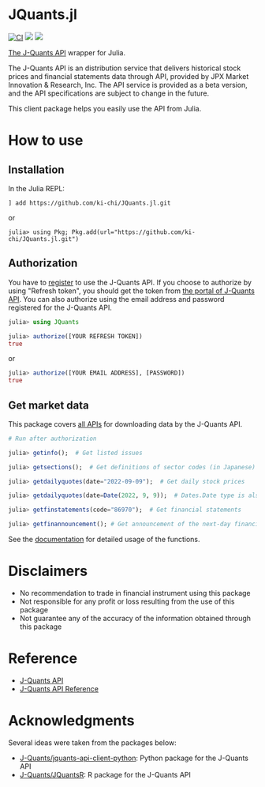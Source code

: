 # JQuants.jl

[![CI](https://github.com/ki-chi/JQuants.jl/actions/workflows/ci.yml/badge.svg?branch=main)](https://github.com/ki-chi/JQuants.jl/actions/workflows/ci.yml)
[![][docs-stable-img]][docs-stable-url] [![][docs-dev-img]][docs-dev-url]

[The J-Quants API](https://application.jpx-jquants.com/) wrapper for Julia. 

The J-Quants API is an distribution service that delivers historical stock prices and financial statements data through API,
provided by JPX Market Innovation & Research, Inc.
The API service is provided as a beta version, and the API specifications are subject to change in the future. 

This client package helps you easily use the API from Julia. 

# How to use

## Installation

In the Julia REPL:

```
] add https://github.com/ki-chi/JQuants.jl.git
```

or

```
julia> using Pkg; Pkg.add(url="https://github.com/ki-chi/JQuants.jl.git")
```

## Authorization

You have to [register](https://application.jpx-jquants.com/register) to use the J-Quants API.
If you choose to authorize by using "Refresh token", you should get the token from [the portal of J-Quants API](https://application.jpx-jquants.com/).
You can also authorize using the email address and password registered for the J-Quants API.

```julia
julia> using JQuants

julia> authorize([YOUR REFRESH TOKEN])
true
```

or

```julia
julia> authorize([YOUR EMAIL ADDRESS], [PASSWORD])
true
```

## Get market data

This package covers [all APIs](https://jpx.gitbook.io/j-quants-api-en/api-reference)
for downloading data by the J-Quants API.

```julia
# Run after authorization

julia> getinfo();  # Get listed issues

julia> getsections();  # Get definitions of sector codes (in Japanese)

julia> getdailyquotes(date="2022-09-09");  # Get daily stock prices

julia> getdailyquotes(date=Date(2022, 9, 9));  # Dates.Date type is also OK

julia> getfinstatements(code="86970");  # Get financial statements

julia> getfinannouncement(); # Get announcement of the next-day financial disclosure
```

See the [documentation][docs-stable-url] for detailed usage of the functions.

# Disclaimers

- No recommendation to trade in financial instrument using this package
- Not responsible for any profit or loss resulting from the use of this package
- Not guarantee any of the accuracy of the information obtained through this package


# Reference

- [J-Quants API](https://application.jpx-jquants.com/)
- [J-Quants API Reference](https://jpx.gitbook.io/j-quants-api-en/api-reference)


# Acknowledgments

Several ideas were taken from the packages below:

- [J-Quants/jquants-api-client-python](https://github.com/J-Quants/jquants-api-client-python): Python package for the J-Quants API
- [J-Quants/JQuantsR](https://github.com/J-Quants/JQuantsR): R package for the J-Quants API


[docs-dev-img]: https://img.shields.io/badge/docs-dev-blue.svg
[docs-dev-url]: https://ki-chi.github.io/JQuants.jl/dev/

[docs-stable-img]: https://img.shields.io/badge/docs-stable-blue.svg
[docs-stable-url]: https://ki-chi.github.io/JQuants.jl/stable/
